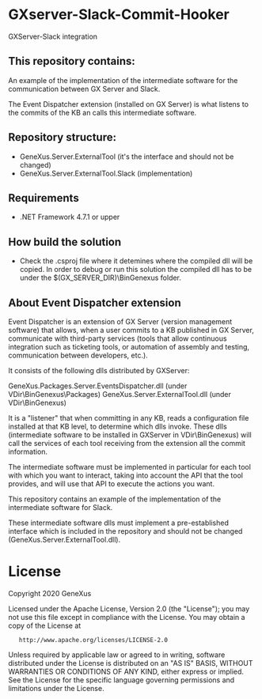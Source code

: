 # GXserver-Slack-Commit-Hooker
GXServer-Slack integration

## This repository contains:

An example of the implementation of the intermediate software for the communication between GX Server and Slack. 

The Event Dispatcher extension (installed on GX Server) is what listens to the commits of the KB an calls this intermediate software.

## Repository structure:

- GeneXus.Server.ExternalTool (it's the interface and should not be changed)
- GeneXus.Server.ExternalTool.Slack (implementation)

## Requirements

 - .NET Framework 4.7.1 or upper

## How build the solution

 - Check the .csproj file where it detemines where the compiled dll will be copied. In order to debug or run this solution the compiled dll has to be under the 
$(GX_SERVER_DIR)\BinGenexus folder.


## About Event Dispatcher extension

Event Dispatcher is an extension of GX Server (version management software) that allows, when a user commits to a KB published in
GX Server, communicate with third-party services (tools that allow continuous integration such as ticketing tools, or automation of assembly and testing, communication between developers, etc.).

It consists of the following dlls distributed by GXServer:

GeneXus.Packages.Server.EventsDispatcher.dll (under VDir\BinGenexus\Packages) 
GeneXus.Server.ExternalTool.dll (under VDir\BinGenexus)

It is a "listener" that when committing in any KB, reads a configuration file installed at that KB level, to determine which dlls
invoke. 
These dlls (intermediate software to be installed in GXServer in VDir\BinGenexus) will call the services
of each tool receiving from the extension all the commit information.


The intermediate software must be implemented in particular for each tool with which you want to interact, taking into account the API that the tool provides, and will
use that API to execute the actions you want.

This repository contains an example of the implementation of the intermediate software for Slack.

These intermediate software dlls must implement a pre-established interface which is included in the repository and should not be changed (GeneXus.Server.ExternalTool.dll).


# License

   Copyright 2020 GeneXus

   Licensed under the Apache License, Version 2.0 (the "License");
   you may not use this file except in compliance with the License.
   You may obtain a copy of the License at

       http://www.apache.org/licenses/LICENSE-2.0

   Unless required by applicable law or agreed to in writing, software
   distributed under the License is distributed on an "AS IS" BASIS,
   WITHOUT WARRANTIES OR CONDITIONS OF ANY KIND, either express or implied.
   See the License for the specific language governing permissions and
   limitations under the License.
